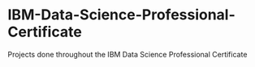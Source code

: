 # IBM-Data-Science-Professional-Certificate
Projects done throughout the IBM Data Science Professional Certificate 
